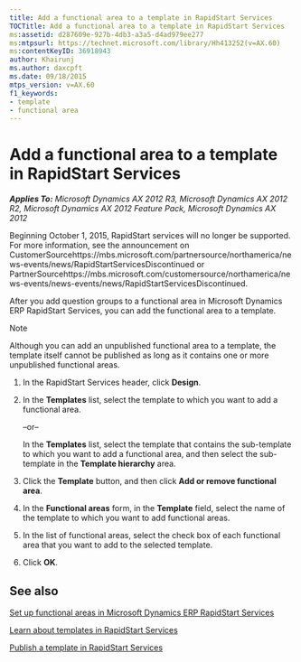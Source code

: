 ```yaml
---
title: Add a functional area to a template in RapidStart Services
TOCTitle: Add a functional area to a template in RapidStart Services
ms:assetid: d287609e-927b-4db3-a3a5-d4ad979ee277
ms:mtpsurl: https://technet.microsoft.com/library/Hh413252(v=AX.60)
ms:contentKeyID: 36918943
author: Khairunj
ms.author: daxcpft
ms.date: 09/18/2015
mtps_version: v=AX.60
f1_keywords:
- template
- functional area
---
```


# Add a functional area to a template in RapidStart Services 


_**Applies To:** Microsoft Dynamics AX 2012 R3, Microsoft Dynamics AX 2012 R2, Microsoft Dynamics AX 2012 Feature Pack, Microsoft Dynamics AX 2012_

Beginning October 1, 2015, RapidStart services will no longer be supported. For more information, see the announcement on CustomerSourcehttps://mbs.microsoft.com/partnersource/northamerica/news-events/news/RapidStartServicesDiscontinued or PartnerSourcehttps://mbs.microsoft.com/customersource/northamerica/news-events/news-events/news/RapidStartServicesDiscontinued.

After you add question groups to a functional area in Microsoft Dynamics ERP RapidStart Services, you can add the functional area to a template.


> [!NOTE]
> <P>Although you can add an unpublished functional area to a template, the template itself cannot be published as long as it contains one or more unpublished functional areas.</P>



1.  In the RapidStart Services header, click **Design**.

2.  In the **Templates** list, select the template to which you want to add a functional area.
    
    –or–
    
    In the **Templates** list, select the template that contains the sub-template to which you want to add a functional area, and then select the sub-template in the **Template hierarchy** area.

3.  Click the **Template** button, and then click **Add or remove functional area**.

4.  In the **Functional areas** form, in the **Template** field, select the name of the template to which you want to add functional areas.

5.  In the list of functional areas, select the check box of each functional area that you want to add to the selected template.

6.  Click **OK**.

## See also

[Set up functional areas in Microsoft Dynamics ERP RapidStart Services](set-up-functional-areas-in-microsoft-dynamics-erp-rapidstart-services.md)

[Learn about templates in RapidStart Services](learn-about-templates-in-rapidstart-services.md)

[Publish a template in RapidStart Services](publish-a-template-in-rapidstart-services.md)

  


